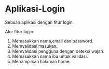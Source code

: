 # Aplikasi-Login
Sebuah aplikasi dengan fitur login.

Alur fitur login:
1. Memasukkan nama,email dan password.
2. Memvalidasi masukan.
3. Memvalidasi pengguna dengan deteksi wajah.
4. Memasukkan nama ibu untuk validasi.
5. Menampilkan halaman home.
